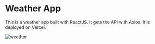 # Weather App

This is a weather app built with ReactJS. It gets the API with Axios. It is deployed on Vercel.

![weather](https://user-images.githubusercontent.com/71913145/231867346-5fdfefaf-06ab-45b0-938f-bebc73fdc7c6.png)
